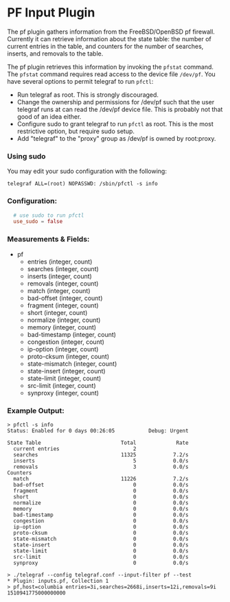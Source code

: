 # PF Input Plugin

The pf plugin gathers information from the FreeBSD/OpenBSD pf firewall. Currently it can retrieve information about the state table: the number of current entries in the table, and counters for the number of searches, inserts, and removals to the table.

The pf plugin retrieves this information by invoking the `pfstat` command. The `pfstat` command requires read access to the device file `/dev/pf`. You have several options to permit telegraf to run `pfctl`:

- Run telegraf as root. This is strongly discouraged.
- Change the ownership and permissions for /dev/pf such that the user telegraf runs at can read the /dev/pf device file. This is probably not that good of an idea either.
- Configure sudo to grant telegraf to run `pfctl` as root. This is the most restrictive option, but require sudo setup.
- Add "telegraf" to the "proxy" group as /dev/pf is owned by root:proxy.

### Using sudo

You may edit your sudo configuration with the following:

```sudo
telegraf ALL=(root) NOPASSWD: /sbin/pfctl -s info
```

### Configuration:

```toml
  # use sudo to run pfctl
  use_sudo = false
```

### Measurements & Fields:

- pf
  - entries (integer, count)
  - searches (integer, count)
  - inserts (integer, count)
  - removals (integer, count)
  - match (integer, count)
  - bad-offset (integer, count)
  - fragment (integer, count)
  - short (integer, count)
  - normalize (integer, count)
  - memory (integer, count)
  - bad-timestamp (integer, count)
  - congestion (integer, count)
  - ip-option (integer, count)
  - proto-cksum (integer, count)
  - state-mismatch (integer, count)
  - state-insert (integer, count)
  - state-limit (integer, count)
  - src-limit (integer, count)
  - synproxy (integer, count)

### Example Output:

```
> pfctl -s info
Status: Enabled for 0 days 00:26:05           Debug: Urgent

State Table                          Total             Rate
  current entries                        2
  searches                           11325            7.2/s
  inserts                                5            0.0/s
  removals                               3            0.0/s
Counters
  match                              11226            7.2/s
  bad-offset                             0            0.0/s
  fragment                               0            0.0/s
  short                                  0            0.0/s
  normalize                              0            0.0/s
  memory                                 0            0.0/s
  bad-timestamp                          0            0.0/s
  congestion                             0            0.0/s
  ip-option                              0            0.0/s
  proto-cksum                            0            0.0/s
  state-mismatch                         0            0.0/s
  state-insert                           0            0.0/s
  state-limit                            0            0.0/s
  src-limit                              0            0.0/s
  synproxy                               0            0.0/s
```

```
> ./telegraf --config telegraf.conf --input-filter pf --test
* Plugin: inputs.pf, Collection 1
> pf,host=columbia entries=3i,searches=2668i,inserts=12i,removals=9i 1510941775000000000
```
